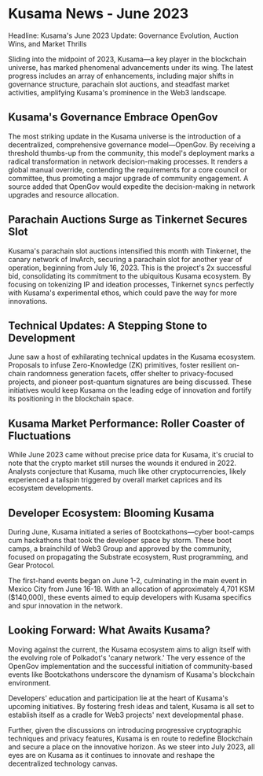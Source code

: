 # Kusama News - June 2023

Headline: Kusama's June 2023 Update: Governance Evolution, Auction Wins, and Market Thrills 

Sliding into the midpoint of 2023, Kusama—a key player in the blockchain universe, has marked phenomenal advancements under its wing. The latest progress includes an array of enhancements, including major shifts in governance structure, parachain slot auctions, and steadfast market activities, amplifying Kusama's prominence in the Web3 landscape.

## Kusama's Governance Embrace OpenGov 

The most striking update in the Kusama universe is the introduction of a decentralized, comprehensive governance model—OpenGov. By receiving a threshold thumbs-up from the community, this model's deployment marks a radical transformation in network decision-making processes. It renders a global manual override, contending the requirements for a core council or committee, thus promoting a major upgrade of community engagement. A source added that OpenGov would expedite the decision-making in network upgrades and resource allocation.

## Parachain Auctions Surge as Tinkernet Secures Slot

Kusama's parachain slot auctions intensified this month with Tinkernet, the canary network of InvArch, securing a parachain slot for another year of operation, beginning from July 16, 2023. This is the project's 2x successful bid, consolidating its commitment to the ubiquitous Kusama ecosystem. By focusing on tokenizing IP and ideation processes, Tinkernet syncs perfectly with Kusama's experimental ethos, which could pave the way for more innovations. 

## Technical Updates: A Stepping Stone to Development

June saw a host of exhilarating technical updates in the Kusama ecosystem. Proposals to infuse Zero-Knowledge (ZK) primitives, foster resilient on-chain randomness generation facets, offer shelter to privacy-focused projects, and pioneer post-quantum signatures are being discussed. These initiatives would keep Kusama on the leading edge of innovation and fortify its positioning in the blockchain space.

## Kusama Market Performance: Roller Coaster of Fluctuations 

While June 2023 came without precise price data for Kusama, it's crucial to note that the crypto market still nurses the wounds it endured in 2022. Analysts conjecture that Kusama, much like other cryptocurrencies, likely experienced a tailspin triggered by overall market caprices and its ecosystem developments.

## Developer Ecosystem: Blooming Kusama 

During June, Kusama initiated a series of Bootckathons—cyber boot-camps cum hackathons that took the developer space by storm. These boot camps, a brainchild of Web3 Group and approved by the community, focused on propagating the Substrate ecosystem, Rust programming, and Gear Protocol. 

The first-hand events began on June 1-2, culminating in the main event in Mexico City from June 16-18. With an allocation of approximately 4,701 KSM ($140,000), these events aimed to equip developers with Kusama specifics and spur innovation in the network. 

## Looking Forward: What Awaits Kusama?

Moving against the current, the Kusama ecosystem aims to align itself with the evolving role of Polkadot's 'canary network.' The very essence of the OpenGov implementation and the successful initiation of community-based events like Bootckathons underscore the dynamism of Kusama's blockchain environment. 

Developers' education and participation lie at the heart of Kusama's upcoming initiatives. By fostering fresh ideas and talent, Kusama is all set to establish itself as a cradle for Web3 projects' next developmental phase. 

Further, given the discussions on introducing progressive cryptographic techniques and privacy features, Kusama is en route to redefine Blockchain and secure a place on the innovative horizon. As we steer into July 2023, all eyes are on Kusama as it continues to innovate and reshape the decentralized technology canvas.